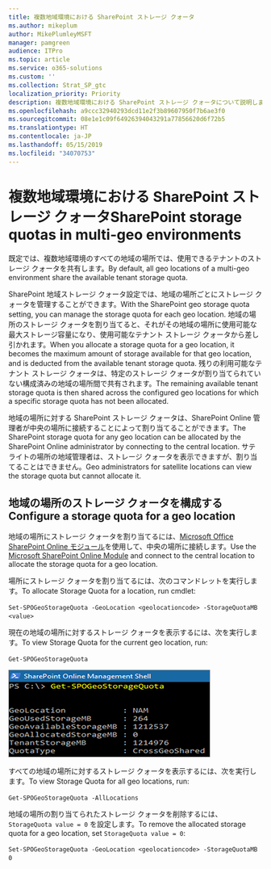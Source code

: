 ```yaml
---
title: 複数地域環境における SharePoint ストレージ クォータ
ms.author: mikeplum
author: MikePlumleyMSFT
manager: pamgreen
audience: ITPro
ms.topic: article
ms.service: o365-solutions
ms.custom: ''
ms.collection: Strat_SP_gtc
localization_priority: Priority
description: 複数地域環境における SharePoint ストレージ クォータについて説明します。
ms.openlocfilehash: a9ccc32940293dcd11e2f3b89607950f7b6ae3f0
ms.sourcegitcommit: 08e1e1c09f64926394043291a77856620d6f72b5
ms.translationtype: HT
ms.contentlocale: ja-JP
ms.lasthandoff: 05/15/2019
ms.locfileid: "34070753"
---
```

# <a name="sharepoint-storage-quotas-in-multi-geo-environments"></a><span data-ttu-id="4e2f1-103">複数地域環境における SharePoint ストレージ クォータ</span><span class="sxs-lookup"><span data-stu-id="4e2f1-103">SharePoint storage quotas in multi-geo environments</span></span>

<span data-ttu-id="4e2f1-104">既定では、複数地域環境のすべての地域の場所では、使用できるテナントのストレージ クォータを共有します。</span><span class="sxs-lookup"><span data-stu-id="4e2f1-104">By default, all geo locations of a multi-geo environment share the available tenant storage quota.</span></span>

<span data-ttu-id="4e2f1-105">SharePoint 地域ストレージ クォータ設定では、地域の場所ごとにストレージ クォータを管理することができます。</span><span class="sxs-lookup"><span data-stu-id="4e2f1-105">With the SharePoint geo storage quota setting, you can manage the storage quota for each geo location.</span></span> <span data-ttu-id="4e2f1-106">地域の場所のストレージ クォータを割り当てると、それがその地域の場所に使用可能な最大ストレージ容量になり、使用可能なテナント ストレージ クォータから差し引かれます。</span><span class="sxs-lookup"><span data-stu-id="4e2f1-106">When you allocate a storage quota for a geo location, it becomes the maximum amount of storage available for that geo location, and is deducted from the available tenant storage quota.</span></span> <span data-ttu-id="4e2f1-107">残りの利用可能なテナント ストレージ クォータは、特定のストレージ クォータが割り当てられていない構成済みの地域の場所間で共有されます。</span><span class="sxs-lookup"><span data-stu-id="4e2f1-107">The remaining available tenant storage quota is then shared across the configured geo locations for which a specific storage quota has not been allocated.</span></span>

<span data-ttu-id="4e2f1-108">地域の場所に対する SharePoint ストレージ クォータは、SharePoint Online 管理者が中央の場所に接続することによって割り当てることができます。</span><span class="sxs-lookup"><span data-stu-id="4e2f1-108">The SharePoint storage quota for any geo location can be allocated by the SharePoint Online administrator by connecting to the central location.</span></span> <span data-ttu-id="4e2f1-109">サテライトの場所の地域管理者は、ストレージ クォータを表示できますが、割り当てることはできません。</span><span class="sxs-lookup"><span data-stu-id="4e2f1-109">Geo administrators for satellite locations can view the storage quota but cannot allocate it.</span></span>

## <a name="configure-a-storage-quota-for-a-geo-location"></a><span data-ttu-id="4e2f1-110">地域の場所のストレージ クォータを構成する</span><span class="sxs-lookup"><span data-stu-id="4e2f1-110">Configure a storage quota for a geo location</span></span>

<span data-ttu-id="4e2f1-111">地域の場所にストレージ クォータを割り当てるには、[Microsoft Office SharePoint Online モジュール](https://www.microsoft.com/en-us/download/details.aspx?id=35588 )を使用して、中央の場所に接続します。</span><span class="sxs-lookup"><span data-stu-id="4e2f1-111">Use the [Microsoft SharePoint Online Module](https://www.microsoft.com/en-us/download/details.aspx?id=35588 ) and connect to the central location to allocate the storage quota for a geo location.</span></span> 

<span data-ttu-id="4e2f1-112">場所にストレージ クォータを割り当てるには、次のコマンドレットを実行します。</span><span class="sxs-lookup"><span data-stu-id="4e2f1-112">To allocate Storage Quota for a location, run cmdlet:</span></span>

`Set-SPOGeoStorageQuota -GeoLocation <geolocationcode> -StorageQuotaMB <value>`

<span data-ttu-id="4e2f1-113">現在の地域の場所に対するストレージ クォータを表示するには、次を実行します。</span><span class="sxs-lookup"><span data-stu-id="4e2f1-113">To view Storage Quota for the current geo location, run:</span></span>

`Get-SPOGeoStorageQuota`

![Get-SPOGeoStorageQuota コマンドレットを表示している PowerShell ウィンドウのスクリーンショット](media/multi-geo-storage-quota.png)

<span data-ttu-id="4e2f1-115">すべての地域の場所に対するストレージ クォータを表示するには、次を実行します。</span><span class="sxs-lookup"><span data-stu-id="4e2f1-115">To view Storage Quota for all geo locations, run:</span></span>

`Get-SPOGeoStorageQuota -AllLocations`

<span data-ttu-id="4e2f1-116">地域の場所の割り当てられたストレージ クォータを削除するには、`StorageQuota value = 0` を設定します。</span><span class="sxs-lookup"><span data-stu-id="4e2f1-116">To remove the allocated storage quota for a geo location, set `StorageQuota value = 0`:</span></span>

`Set-SPOGeoStorageQuota -GeoLocation <geolocationcode> -StorageQuotaMB 0`
